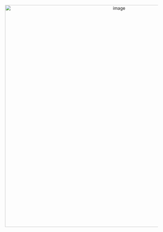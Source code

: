 <div align="center">
<img width="736" height="735" alt="image" src="https://github.com/user-attachments/assets/b8499d89-aa80-4c0e-b438-89be5a79c039" />

<p align="center">
